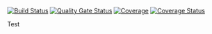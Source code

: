 [![Build Status](https://travis-ci.com/gautierbureau/test-travis.svg?branch=master)](https://travis-ci.com/gautierbureau/test-travis)
[![Quality Gate Status](https://sonarcloud.io/api/project_badges/measure?project=test-travis&metric=alert_status)](https://sonarcloud.io/dashboard?id=test-travis)
[![Coverage](https://sonarcloud.io/api/project_badges/measure?project=test-travis&metric=coverage)](https://sonarcloud.io/dashboard?id=test-travis)
[![Coverage Status](https://coveralls.io/repos/github/gautierbureau/test-travis/badge.svg?branch=master)](https://coveralls.io/github/gautierbureau/test-travis?branch=master)

Test
